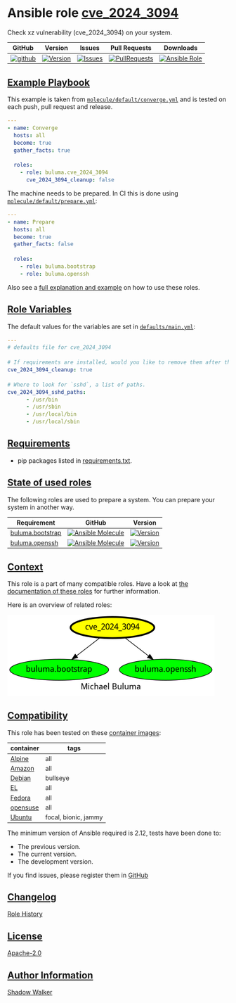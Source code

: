 # Ansible role [cve_2024_3094](https://galaxy.ansible.com/ui/standalone/roles/buluma/cve_2024_3094/documentation)

Check xz vulnerability (cve_2024_3094) on your system.

|GitHub|Version|Issues|Pull Requests|Downloads|
|------|-------|------|-------------|---------|
|[![github](https://github.com/buluma/ansible-role-cve_2024_3094/actions/workflows/molecule.yml/badge.svg)](https://github.com/buluma/ansible-role-cve_2024_3094/actions/workflows/molecule.yml)|[![Version](https://img.shields.io/github/release/buluma/ansible-role-cve_2024_3094.svg)](https://github.com/buluma/ansible-role-cve_2024_3094/releases/)|[![Issues](https://img.shields.io/github/issues/buluma/ansible-role-cve_2024_3094.svg)](https://github.com/buluma/ansible-role-cve_2024_3094/issues/)|[![PullRequests](https://img.shields.io/github/issues-pr-closed-raw/buluma/ansible-role-cve_2024_3094.svg)](https://github.com/buluma/ansible-role-cve_2024_3094/pulls/)|[![Ansible Role](https://img.shields.io/ansible/role/d/buluma/cve_2024_3094)](https://galaxy.ansible.com/ui/standalone/roles/buluma/cve_2024_3094/documentation)|

## [Example Playbook](#example-playbook)

This example is taken from [`molecule/default/converge.yml`](https://github.com/buluma/ansible-role-cve_2024_3094/blob/master/molecule/default/converge.yml) and is tested on each push, pull request and release.

```yaml
---
- name: Converge
  hosts: all
  become: true
  gather_facts: true

  roles:
    - role: buluma.cve_2024_3094
      cve_2024_3094_cleanup: false
```

The machine needs to be prepared. In CI this is done using [`molecule/default/prepare.yml`](https://github.com/buluma/ansible-role-cve_2024_3094/blob/master/molecule/default/prepare.yml):

```yaml
---
- name: Prepare
  hosts: all
  become: true
  gather_facts: false

  roles:
    - role: buluma.bootstrap
    - role: buluma.openssh
```

Also see a [full explanation and example](https://buluma.github.io/how-to-use-these-roles.html) on how to use these roles.

## [Role Variables](#role-variables)

The default values for the variables are set in [`defaults/main.yml`](https://github.com/buluma/ansible-role-cve_2024_3094/blob/master/defaults/main.yml):

```yaml
---
# defaults file for cve_2024_3094

# If requirements are installed, would you like to remove them after this role ran?
cve_2024_3094_cleanup: true

# Where to look for `sshd`, a list of paths.
cve_2024_3094_sshd_paths:
      - /usr/bin
      - /usr/sbin
      - /usr/local/bin
      - /usr/local/sbin
```

## [Requirements](#requirements)

- pip packages listed in [requirements.txt](https://github.com/buluma/ansible-role-cve_2024_3094/blob/master/requirements.txt).

## [State of used roles](#state-of-used-roles)

The following roles are used to prepare a system. You can prepare your system in another way.

| Requirement | GitHub | Version |
|-------------|--------|--------|
|[buluma.bootstrap](https://galaxy.ansible.com/buluma/bootstrap)|[![Ansible Molecule](https://github.com/buluma/ansible-role-bootstrap/actions/workflows/molecule.yml/badge.svg)](https://github.com/buluma/ansible-role-bootstrap/actions/workflows/molecule.yml)|[![Version](https://img.shields.io/github/release/buluma/ansible-role-bootstrap.svg)](https://github.com/shadowwalker/ansible-role-bootstrap)|
|[buluma.openssh](https://galaxy.ansible.com/buluma/openssh)|[![Ansible Molecule](https://github.com/buluma/ansible-role-openssh/actions/workflows/molecule.yml/badge.svg)](https://github.com/buluma/ansible-role-openssh/actions/workflows/molecule.yml)|[![Version](https://img.shields.io/github/release/buluma/ansible-role-openssh.svg)](https://github.com/shadowwalker/ansible-role-openssh)|

## [Context](#context)

This role is a part of many compatible roles. Have a look at [the documentation of these roles](https://buluma.github.io/) for further information.

Here is an overview of related roles:

![dependencies](https://raw.githubusercontent.com/buluma/ansible-role-cve_2024_3094/png/requirements.png "Dependencies")

## [Compatibility](#compatibility)

This role has been tested on these [container images](https://hub.docker.com/u/buluma):

|container|tags|
|---------|----|
|[Alpine](https://hub.docker.com/r/buluma/alpine)|all|
|[Amazon](https://hub.docker.com/r/buluma/amazonlinux)|all|
|[Debian](https://hub.docker.com/r/buluma/debian)|bullseye|
|[EL](https://hub.docker.com/r/buluma/enterpriselinux)|all|
|[Fedora](https://hub.docker.com/r/buluma/fedora)|all|
|[opensuse](https://hub.docker.com/r/buluma/opensuse)|all|
|[Ubuntu](https://hub.docker.com/r/buluma/ubuntu)|focal, bionic, jammy|

The minimum version of Ansible required is 2.12, tests have been done to:

- The previous version.
- The current version.
- The development version.

If you find issues, please register them in [GitHub](https://github.com/buluma/ansible-role-cve_2024_3094/issues)

## [Changelog](#changelog)

[Role History](https://github.com/buluma/ansible-role-cve_2024_3094/blob/master/CHANGELOG.md)

## [License](#license)

[Apache-2.0](https://github.com/buluma/ansible-role-cve_2024_3094/blob/master/LICENSE)

## [Author Information](#author-information)

[Shadow Walker](https://buluma.github.io/)

